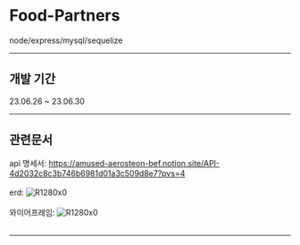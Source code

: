 # Food-Partners
node/express/mysql/sequelize <br>

---

## 개발 기간

23.06.26 ~ 23.06.30<br>

---

## 관련문서
api 명세서: https://amused-aerosteon-bef.notion.site/API-4d2032c8c3b746b6981d01a3c509d8e7?pvs=4 
<br><br>
erd: ![R1280x0](https://github.com/jeeeunu/food-partners/assets/98936231/fda949e3-247e-4677-ba1c-68de6087c9c2)
<br><br>
와이어프레임: ![R1280x0](https://github.com/jeeeunu/food-partners/assets/98936231/0e61e609-a4b6-4ee4-ad72-240b32464dcb) 
<br><br>

---

